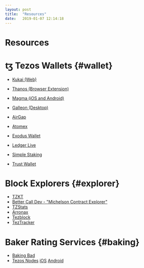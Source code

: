 ```yaml
---
layout: post
title:  "Resources"
date:   2019-01-07 12:14:18
---
```

Resources
===========

# ꜩ Tezos Wallets {#wallet}
- [Kukai (Web)](https://kukai.app/)
- [Thanos (Browser Extension)](https://thanoswallet.com)
- [Magma (iOS and Android)](https://magmawallet.io) 
- [Galleon (Desktop)](https://galleon-wallet.tech/)

- [AirGap](https://airgap.it)
- [Atomex](https://atomex.me/)
- [Exodus Wallet](http://exodus.io)
- [Ledger Live](https://ledger.com/ledger-live/download)
- [Simple Staking](https://simplestaking.com)
- [Trust Wallet](http://trustwallet.com)

# Block Explorers {#explorer}
- [TZKT](https://tzkt.io)
- [Better Call Dev - "Michelson Contract Explorer"](https://better-call.dev/)
- [TZStats](https://tzstats.com/)
- [Arronax](https://arronax-beta.cryptonomic.tech/)
- [Tezblock](https://tezblock.io/)
- [TezTracker](https://teztracker.com/en/mainnet)


# Baker Rating Services {#baking}
- [Baking Bad](https://baking-bad.org)
- [Tezos Nodes](https://www.tezos-nodes.com/) [iOS](https://apps.apple.com/us/app/tezos-nodes/id1517012548?l=&ls=1) [Android](https://play.google.com/store/apps/details?id=com.tezosnodes.tezosnodes)
